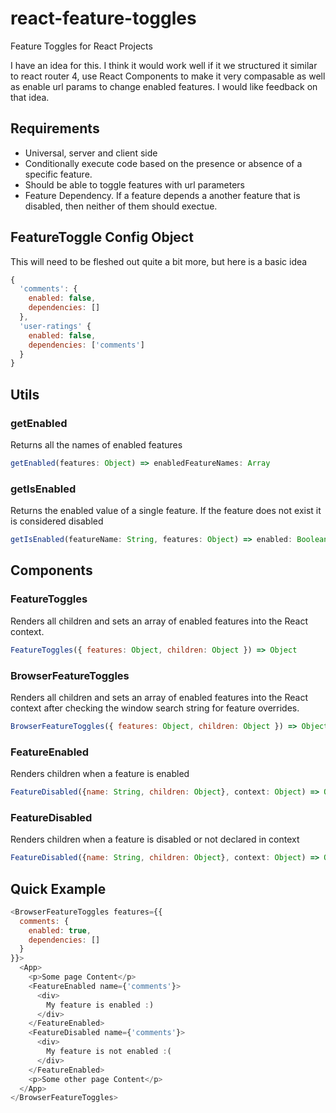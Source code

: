 # react-feature-toggles
Feature Toggles for React Projects

I have an idea for this. I think it would work well if it we structured it similar to react router 4, use React Components to make it very compasable as well as enable url params to change enabled features. I would like feedback on that idea.

## Requirements
* Universal, server and client side
* Conditionally execute code based on the presence or absence of a specific feature. 
* Should be able to toggle features with url parameters
* Feature Dependency. If a feature depends a another feature that is disabled, then neither of them should exectue.

## FeatureToggle Config Object
This will need to be fleshed out quite a bit more, but here is a basic idea
```javascript
{
  'comments': {
    enabled: false,
    dependencies: []
  },
  'user-ratings' {
    enabled: false,
    dependencies: ['comments']
  }
}
```
## Utils

### getEnabled
Returns all the names of enabled features
```javascript
getEnabled(features: Object) => enabledFeatureNames: Array
```

### getIsEnabled
Returns the enabled value of a single feature. If the feature does not exist it is considered disabled
```javascript
getIsEnabled(featureName: String, features: Object) => enabled: Boolean
```

## Components

### FeatureToggles
Renders all children and sets an array of enabled features into the React context.
```javascript
FeatureToggles({ features: Object, children: Object }) => Object
```

### BrowserFeatureToggles
Renders all children and sets an array of enabled features into the React context after checking the window search string for feature overrides.
```javascript
BrowserFeatureToggles({ features: Object, children: Object }) => Object
```

### FeatureEnabled
Renders children when a feature is enabled
```javascript
FeatureDisabled({name: String, children: Object}, context: Object) => Object | Any
```

### FeatureDisabled
Renders children when a feature is disabled or not declared in context
```javascript
FeatureDisabled({name: String, children: Object}, context: Object) => Object | Any
```

## Quick Example

```javascript
<BrowserFeatureToggles features={{
  comments: {
    enabled: true,
    dependencies: []
  }
}}>
  <App>
    <p>Some page Content</p>
    <FeatureEnabled name={'comments'}>
      <div>
        My feature is enabled :)
      </div>
    </FeatureEnabled>
    <FeatureDisabled name={'comments'}>
      <div>
        My feature is not enabled :(
      </div>
    </FeatureEnabled>
    <p>Some other page Content</p>
  </App>
</BrowserFeatureToggles>
```